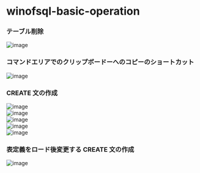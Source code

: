 # winofsql-basic-operation

### テーブル削除
![image](https://github.com/winofsql/winofsql-basic-operation/assets/1501327/5ec5b98e-afab-4dfa-99fd-0d0c273c6309)

### コマンドエリアでのクリップボードーへのコピーのショートカット
![image](https://github.com/winofsql/winofsql-basic-operation/assets/1501327/9e1f8f40-54ef-487e-a119-0ef7d5d99f0a)

### CREATE 文の作成
![image](https://github.com/winofsql/winofsql-basic-operation/assets/1501327/57701416-2881-4df1-86a7-cc6aea88c141)\
![image](https://github.com/winofsql/winofsql-basic-operation/assets/1501327/a3d5e81d-bce6-4818-96cd-d15d835b301c)\
![image](https://github.com/winofsql/winofsql-basic-operation/assets/1501327/ad824f8c-072a-43e6-922f-7842086ea2c6)\
![image](https://github.com/winofsql/winofsql-basic-operation/assets/1501327/e4d4e1e5-a0a3-409c-abd9-7b764c655274)\
![image](https://github.com/winofsql/winofsql-basic-operation/assets/1501327/d8005392-e029-43c4-99ff-9864435702e1)

### 表定義をロード後変更する CREATE 文の作成
![image](https://github.com/winofsql/winofsql-basic-operation/assets/1501327/6858af8e-2c59-40ca-a115-cbe2ec839cc9)






